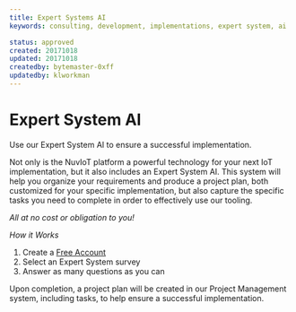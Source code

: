 ```yaml
---
title: Expert Systems AI
keywords: consulting, development, implementations, expert system, ai

status: approved
created: 20171018
updated: 20171018
createdby: bytemaster-0xff
updatedby: klworkman
---
```


# Expert System AI
Use our Expert System AI to ensure a successful implementation.

Not only is the NuvIoT platform a powerful technology for your next IoT implementation, but it also includes an Expert System AI. This system will help you organize your requirements and produce a project plan,
both customized for your specific implementation, but also capture the specific tasks you need to complete in order to effectively use our tooling.
   
*All at no cost or obligation to you!*

*How it Works*
    
1. Create a [Free Account](https://www.IoTAppStudio.com/Account/Register)
1. Select an Expert System survey
1. Answer as many questions as you can   

Upon completion, a project plan will be created in our Project Management system, including tasks, to help ensure a successful implementation.
  

